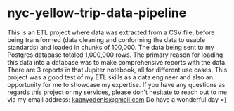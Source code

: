 # nyc-yellow-trip-data-pipeline
This is an ETL project where data was extracted from a CSV file, before being transformed (data cleaning and conforming the data to usable standards) and loaded in chunks of 100,000. The data being sent to my Postgres database totaled 1,000,000 rows. The primary reason for loading this data into a database was to make comprehensive reports with the data. There are 3 reports in that Jupiter notebook, all for different use cases. This project was a good test of my ETL skills as a data engineer and also an opportunity for me to showcase my expertise.
If you have any questions as regards this project or my services, please don't hesitate to reach out to me via my email address: kaanyodenis@gmail.com 
Do have a wonderful day =)
